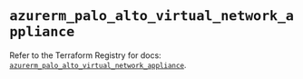 # `azurerm_palo_alto_virtual_network_appliance`

Refer to the Terraform Registry for docs: [`azurerm_palo_alto_virtual_network_appliance`](https://registry.terraform.io/providers/hashicorp/azurerm/4.2.0/docs/resources/palo_alto_virtual_network_appliance).
